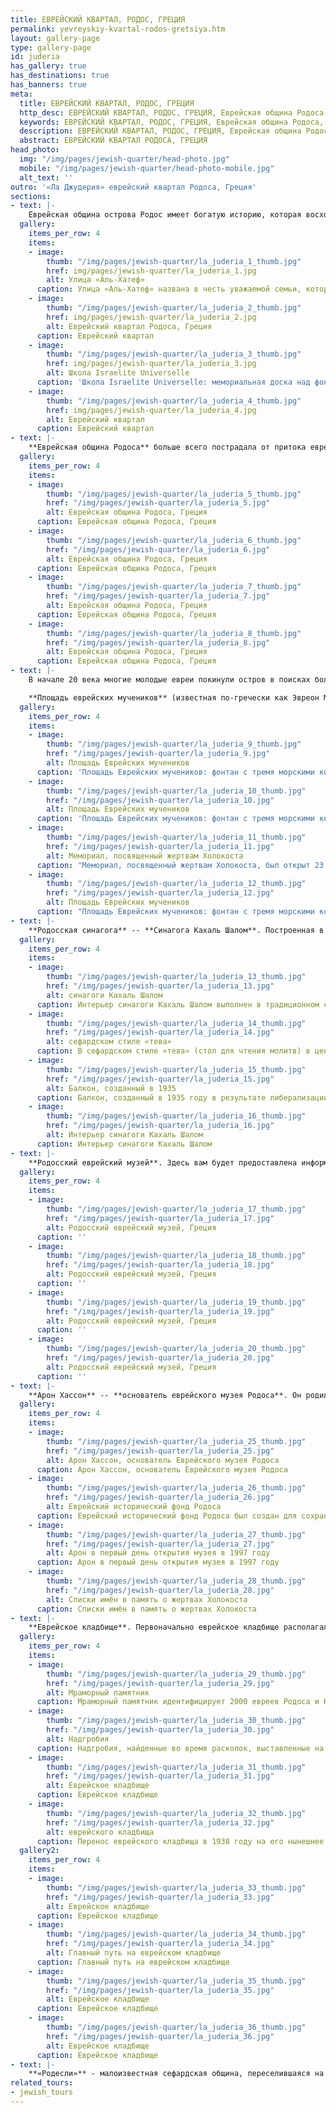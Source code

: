 ```yaml
---
title: ЕВРЕЙСКИЙ КВАРТАЛ, РОДОС, ГРЕЦИЯ
permalink: yevreyskiy-kvartal-rodos-gretsiya.htm
layout: gallery-page
type: gallery-page
id: juderia
has_gallery: true
has_destinations: true
has_banners: true
meta:
  title: ЕВРЕЙСКИЙ КВАРТАЛ, РОДОС, ГРЕЦИЯ
  http_desc: ЕВРЕЙСКИЙ КВАРТАЛ, РОДОС, ГРЕЦИЯ, Еврейская община Родоса, Площадь еврейских мучеников на Родосе, Ла Джудерия, La Juderia, Родосская синагога, Синагога Кахаль Шалом, Родосский еврейский музей, Арон Хассон, Еврейское кладбище, Родос, Греция
  keywords: ЕВРЕЙСКИЙ КВАРТАЛ, РОДОС, ГРЕЦИЯ, Еврейская община Родоса, Площадь еврейских мучеников на Родосе, Ла Джудерия, La Juderia, Родосская синагога, Синагога Кахаль Шалом, Родосский еврейский музей, Арон Хассон, Еврейское кладбище, Родос, Греция
  description: ЕВРЕЙСКИЙ КВАРТАЛ, РОДОС, ГРЕЦИЯ, Еврейская община Родоса, Площадь еврейских мучеников на Родосе, Ла Джудерия, La Juderia, Родосская синагога, Синагога Кахаль Шалом, Родосский еврейский музей, Арон Хассон, Еврейское кладбище, Родос, Греция
  abstract: ЕВРЕЙСКИЙ КВАРТАЛ РОДОСА, ГРЕЦИЯ
head_photo:
  img: "/img/pages/jewish-quarter/head-photo.jpg"
  mobile: "/img/pages/jewish-quarter/head-photo-mobile.jpg"
  alt_text: ''
outro: '«Ла Джудерия» еврейский квартал Родоса, Греция'
sections:
- text: |-
    Еврейская община острова Родос имеет богатую историю, которая восходит ко второму веку до нашей эры, и самое раннее упоминание о ней встречается в книге Маккавеев. Другие упоминания о еврейском присутствии на острове можно найти в трудах еврейского историка Иосифа Флавия. Евреи Родоса, как и другие евреи, живущие в Греции и на её островах, говорили по-гречески и проводили религиозные службы на греческом языке, следуя обряду романиотов, который отличается от обрядов сефардов, ашкеназов и итальянцев. 
  gallery:
    items_per_row: 4
    items:
    - image:
        thumb: "/img/pages/jewish-quarter/la_juderia_1_thumb.jpg"
        href: img/pages/jewish-quarter/la_juderia_1.jpg
        alt: Улица «Аль-Хатеф» 
      caption: Улица «Аль-Хатеф» названа в честь уважаемой семьи, которая когда-то жила здесь на Родосе
    - image:
        thumb: "/img/pages/jewish-quarter/la_juderia_2_thumb.jpg"
        href: img/pages/jewish-quarter/la_juderia_2.jpg
        alt: Еврейский квартал Родоса, Греция
      caption: Еврейский квартал
    - image:
        thumb: "/img/pages/jewish-quarter/la_juderia_3_thumb.jpg"
        href: img/pages/jewish-quarter/la_juderia_3.jpg
        alt: Школа Israelite Universelle
      caption: 'Школа Israelite Universelle: мемориальная доска над фонтаном еврейской школы Родоса – это все, что существует сегодня'
    - image:
        thumb: "/img/pages/jewish-quarter/la_juderia_4_thumb.jpg"
        href: img/pages/jewish-quarter/la_juderia_4.jpg
        alt: Еврейский квартал
      caption: Еврейский квартал
- text: |-
    **Еврейская община Родоса** больше всего пострадала от притока евреев из Испании за последние 500 лет, бежавших во времена испанской инквизиции. Их потомков называют сефардскими евреями, происходящими от «сефарда», еврейского слова, обозначающего Испанию. Эти евреи принесли с собой свою культуру, свои традиции и обычаи. Одним из культурных аспектов был лингвистический, язык, на котором они говорили, был испанский, как они его называли, также называемый ладино и «иудео-испанский». Еврейский квартал Средневекового города ласково называли **«Ла Джудерия».**
  gallery:
    items_per_row: 4
    items:
    - image:
        thumb: "/img/pages/jewish-quarter/la_juderia_5_thumb.jpg"
        href: "/img/pages/jewish-quarter/la_juderia_5.jpg"
        alt: Еврейская община Родоса, Греция
      caption: Еврейская община Родоса, Греция
    - image:
        thumb: "/img/pages/jewish-quarter/la_juderia_6_thumb.jpg"
        href: "/img/pages/jewish-quarter/la_juderia_6.jpg"
        alt: Еврейская община Родоса, Греция
      caption: Еврейская община Родоса, Греция
    - image:
        thumb: "/img/pages/jewish-quarter/la_juderia_7_thumb.jpg"
        href: "/img/pages/jewish-quarter/la_juderia_7.jpg"
        alt: Еврейская община Родоса, Греция
      caption: Еврейская община Родоса, Греция
    - image:
        thumb: "/img/pages/jewish-quarter/la_juderia_8_thumb.jpg"
        href: "/img/pages/jewish-quarter/la_juderia_8.jpg"
        alt: Еврейская община Родоса, Греция
      caption: Еврейская община Родоса, Греция
- text: |-
    В начале 20 века многие молодые евреи покинули остров в поисках более высоких экономических возможностей в Америке и Африке. В начале 1920-х годов община достигла своего пика по численности и составляла 4500 человек. В 1943 году Родос был взят немцами, а 23 июля следующего года 1673 члена еврейской общины были арестованы и депортированы в концлагерь Освенцим, где большинство их них было уничтожено. Выжили только 151 человек. В 1947 году остров был передан Греции. Сегодня на Родосе живет не так много евреев.

    **Площадь еврейских мучеников** (известная по-гречески как Эвреон Мартирон ) находится в самом сердце бывшего Еврейского квартала в Старом городе Родос. Площадь изначально была районом еврейских домов и магазинов. Однако во время Второй Мировой войны площадь подверглась бомбардировке, и на её месте был организован небольшой парк и сквер. Нынешний фонтан, украшенный тремя морскими коньками, заменил предыдущий фонтан, разрушенный во время Второй Мировой войны. Мемориал, посвящённый жертвам Холокоста, был открыт 23 июня 2002 года в память о жертвах Второй Мировой войны с островов Родос и Кос.
  gallery:
    items_per_row: 4
    items:
    - image:
        thumb: "/img/pages/jewish-quarter/la_juderia_9_thumb.jpg"
        href: "/img/pages/jewish-quarter/la_juderia_9.jpg"
        alt: Площадь Еврейских мучеников
      caption: 'Площадь Еврейских мучеников: фонтан с тремя морскими коньками'
    - image:
        thumb: "/img/pages/jewish-quarter/la_juderia_10_thumb.jpg"
        href: "/img/pages/jewish-quarter/la_juderia_10.jpg"
        alt: Площадь Еврейских мучеников
      caption: 'Площадь Еврейских мучеников: фонтан с тремя морскими коньками'
    - image:
        thumb: "/img/pages/jewish-quarter/la_juderia_11_thumb.jpg"
        href: "/img/pages/jewish-quarter/la_juderia_11.jpg"
        alt: Мемориал, посвященный жертвам Холокоста
      caption: "Мемориал, посвященный жертвам Холокоста, был открыт 23 июня 2002 года в память о жертвах Второй Мировой войны с островов Родос и Кос"
    - image:
        thumb: "/img/pages/jewish-quarter/la_juderia_12_thumb.jpg"
        href: "/img/pages/jewish-quarter/la_juderia_12.jpg"
        alt: Площадь Еврейских мучеников
      caption: "Площадь Еврейских мучеников: фонтан с тремя морскими коньками"
- text: |-
    **Родосская синагога** -- **Синагога Кахаль Шалом**. Построенная в 1577 году, Кахаль Шалом является старейшей синагогой в Греции и единственной сохранившейся еврейской синагогой на Родосе, в которой до сих пор активно проводятся службы. Полное название здания -- Кахаль Кадош Шалом (Святая Конгрегация Мира). Внутренняя часть синагоги Кахаль Шалом соответствует стандартному сефардскому типу, когда в центре святилища находится «тева» (стол для чтения молитв), обращённый на юго-восток в сторону Иерусалима. В результате либерализации религиозной политики в 1935 году был создан балкон для использования в качестве женской молитвенной зоны. До этого дамы сидели в комнатах, примыкающих к южной стене синагоги, которые смотрели на святилище через занавешенные отверстия. Эти комнаты превращены в Еврейский музей Родоса.
  gallery:
    items_per_row: 4
    items:
    - image:
        thumb: "/img/pages/jewish-quarter/la_juderia_13_thumb.jpg"
        href: "/img/pages/jewish-quarter/la_juderia_13.jpg"
        alt: синагоги Кахаль Шалом
      caption: Интерьер синагоги Кахаль Шалом выполнен в традиционном сефардском стиле.
    - image:
        thumb: "/img/pages/jewish-quarter/la_juderia_14_thumb.jpg"
        href: "/img/pages/jewish-quarter/la_juderia_14.jpg"
        alt: сефардском стиле «тева»
      caption: В сефардском стиле «тева» (стол для чтения молитв) в центре святилища, которая обращена на юго-восток в сторону Иерусалима.
    - image:
        thumb: "/img/pages/jewish-quarter/la_juderia_15_thumb.jpg"
        href: "/img/pages/jewish-quarter/la_juderia_15.jpg"
        alt: Балкон, созданный в 1935
      caption: Балкон, созданный в 1935 году в результате либерализации религиозной политики и предназначенный для использования в качестве женской молитвенной зоны.
    - image:
        thumb: "/img/pages/jewish-quarter/la_juderia_16_thumb.jpg"
        href: "/img/pages/jewish-quarter/la_juderia_16.jpg"
        alt: Интерьер синагоги Кахаль Шалом
      caption: Интерьер синагоги Кахаль Шалом
- text: |-
    **Родосский еврейский музей**. Здесь вам будет предоставлена информация об исторической выставке, созданной Ароном Хассоном, которая находится в помещениях, ранее использовавшихся в качестве женских молельных в синагоге «Кахаль Шалом». Здесь находится мемориал некогда большой еврейской общины Родоса с множеством фотографий и мемориальных досок.
  gallery:
    items_per_row: 4
    items:
    - image:
        thumb: "/img/pages/jewish-quarter/la_juderia_17_thumb.jpg"
        href: "/img/pages/jewish-quarter/la_juderia_17.jpg"
        alt: Родосский еврейский музей, Греция
      caption: ''
    - image:
        thumb: "/img/pages/jewish-quarter/la_juderia_18_thumb.jpg"
        href: "/img/pages/jewish-quarter/la_juderia_18.jpg"
        alt: Родосский еврейский музей, Греция
      caption: ''
    - image:
        thumb: "/img/pages/jewish-quarter/la_juderia_19_thumb.jpg"
        href: "/img/pages/jewish-quarter/la_juderia_19.jpg"
        alt: Родосский еврейский музей, Греция
      caption: ''
    - image:
        thumb: "/img/pages/jewish-quarter/la_juderia_20_thumb.jpg"
        href: "/img/pages/jewish-quarter/la_juderia_20.jpg"
        alt: Родосский еврейский музей, Греция
      caption: ''
- text: |-
    **Арон Хассон** -- **основатель еврейского музея Родоса**. Он родился в Лос-Анджелесе и является «Родесли» в третьем поколении. Он работает адвокатом в Лос-Анджелесе, где занимается иммиграционным правом с 1980 года. Истории, рассказанные ему бабушкой и дедушкой, вдохновили его на поездку на остров Родос в 1975 году. Особый шарм и история очаровали его. Несколько лет спустя, в 1995 году, он вернулся на Родос вместе со своей семьёй, чтобы его дети узнали о своём семейном наследии. Именно во время этого визита он заметил необходимость повышения осведомлённости широкой общественности и признания уникальной истории еврейской общины Родоса, к сожалению, опустошенной Холокостом. В 1997 году Арон Хассон основал Еврейский исторический фонд Родоса, некоммерческую организацию, созданную для сохранения уникальной истории и культурного наследия евреев Родоса, а также для того, чтобы служить связующим звеном между прошлыми, настоящими и будущими поколениями «Родесли» по всему миру.
  gallery:
    items_per_row: 4
    items:
    - image:
        thumb: "/img/pages/jewish-quarter/la_juderia_25_thumb.jpg"
        href: "/img/pages/jewish-quarter/la_juderia_25.jpg"
        alt: Арон Хассон, основатель Еврейского музея Родоса
      caption: Арон Хассон, основатель Еврейского музея Родоса
    - image:
        thumb: "/img/pages/jewish-quarter/la_juderia_26_thumb.jpg"
        href: "/img/pages/jewish-quarter/la_juderia_26.jpg"
        alt: Еврейский исторический фонд Родоса 
      caption: Еврейский исторический фонд Родоса был создан для сохранения уникальной истории евреев Родоса
    - image:
        thumb: "/img/pages/jewish-quarter/la_juderia_27_thumb.jpg"
        href: "/img/pages/jewish-quarter/la_juderia_27.jpg"
        alt: Арон в первый день открытия музея в 1997 году
      caption: Арон в первый день открытия музея в 1997 году
    - image:
        thumb: "/img/pages/jewish-quarter/la_juderia_28_thumb.jpg"
        href: "/img/pages/jewish-quarter/la_juderia_28.jpg"
        alt: Списки имён в память о жертвах Холокоста
      caption: Списки имён в память о жертвах Холокоста
- text: |-
    **Еврейское кладбище**. Первоначально еврейское кладбище располагалось внутри Старого города Родос. В 1930-х годах итальянское правительство вынудило еврейскую общину Родоса перенести кладбище из района «Ла Джудерия» за пределы стен Старого города, на его нынешнее место в новом городе. Еврейское кладбище является одним из наиболее хорошо сохранившихся в Европе и содержит надгробные плиты начиная с 1500-х годов и до наших дней. Оно расположено за пределами Старого города Родос, вдоль главной дороги, ведущей в Калифею и Фалираки. Раскопки в поисках надгробий продолжаются, за последние пять лет было обнаружено более 300 надгробий.
  gallery:
    items_per_row: 4
    items:
    - image:
        thumb: "/img/pages/jewish-quarter/la_juderia_29_thumb.jpg"
        href: "/img/pages/jewish-quarter/la_juderia_29.jpg"
        alt: Мраморный памятник
      caption: Мраморный памятник идентифицирует 2000 евреев Родоса и Коса, убитых во время Холокоста.
    - image:
        thumb: "/img/pages/jewish-quarter/la_juderia_30_thumb.jpg"
        href: "/img/pages/jewish-quarter/la_juderia_30.jpg"
        alt: Надгробия
      caption: Надгробия, найденные во время раскопок, выставленные на обозрение на еврейском кладбище
    - image:
        thumb: "/img/pages/jewish-quarter/la_juderia_31_thumb.jpg"
        href: "/img/pages/jewish-quarter/la_juderia_31.jpg"
        alt: Еврейское кладбище
      caption: Еврейское кладбище
    - image:
        thumb: "/img/pages/jewish-quarter/la_juderia_32_thumb.jpg"
        href: "/img/pages/jewish-quarter/la_juderia_32.jpg"
        alt: еврейского кладбища
      caption: Перенос еврейского кладбища в 1938 году на его нынешнее место
  gallery2:
    items_per_row: 4
    items:
    - image:
        thumb: "/img/pages/jewish-quarter/la_juderia_33_thumb.jpg"
        href: "/img/pages/jewish-quarter/la_juderia_33.jpg"
        alt: Еврейское кладбище
      caption: Еврейское кладбище
    - image:
        thumb: "/img/pages/jewish-quarter/la_juderia_34_thumb.jpg"
        href: "/img/pages/jewish-quarter/la_juderia_34.jpg"
        alt: Главный путь на еврейском кладбище
      caption: Главный путь на еврейском кладбище
    - image:
        thumb: "/img/pages/jewish-quarter/la_juderia_35_thumb.jpg"
        href: "/img/pages/jewish-quarter/la_juderia_35.jpg"
        alt: Еврейское кладбище
      caption: Еврейское кладбище
    - image:
        thumb: "/img/pages/jewish-quarter/la_juderia_36_thumb.jpg"
        href: "/img/pages/jewish-quarter/la_juderia_36.jpg"
        alt: Еврейское кладбище
      caption: Еврейское кладбище
- text: |-
    **«Родесли»** - малоизвестная сефардская община, переселившаяся на средиземноморский остров Родос в 1492 году после изгнания из Испании и Португалии. Представители общины жили на Родосе до Второй Мировой войны. Их культура, зародившаяся в 800 г. до н.э., выживает как небольшая эмигрантская община в Лос-Анджелесе. Их сложное этническое и духовное наследие сегодня является исключительным в мире. Родесли -- это евреи, говорящие на необычном средневековом испанском диалекте (ладино) и обнаруживающие традиции, заимствованные из турецких, мавританских, испанских и еврейских источников, которые практически не изменились с прошлых столетий.
related_tours:
- jewish_tours
---
```


